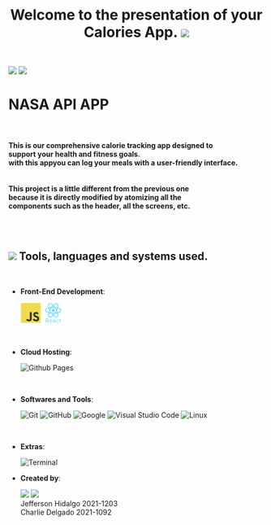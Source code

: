 <h1 align="center"><b>Welcome to the presentation of your Calories App. </b><img src="https://media.giphy.com/media/hvRJCLFzcasrR4ia7z/giphy.gif" width="35"></h1>
<!-- Info-->
<p align="center">
 

<br>


	
<picture><img src = "https://avatars.githubusercontent.com/u/63863286?v=4" width = 50px></picture> <picture><img src = "https://avatars.githubusercontent.com/u/49769503?v=4" width = 50px></picture> 
# NASA API APP



<br>

<h4>
This is our comprehensive calorie tracking app designed to <br>
  support your health and fitness goals.<br>
  with this appyou can log your meals with a user-friendly interface. <br>
  <br><br>
This project is a little different from the previous one <br>
  because it is directly modified by atomizing all the <br>
  components such as the header, all the screens, etc.

<br><br>


## <img src="https://media2.giphy.com/media/QssGEmpkyEOhBCb7e1/giphy.gif?cid=ecf05e47a0n3gi1bfqntqmob8g9aid1oyj2wr3ds3mg700bl&rid=giphy.gif" width ="25"><b> Tools, languages and systems used. </b>
<br>

<p align="center">
  
    
- **Front-End Development**:

   
   <img
      src="https://raw.githubusercontent.com/devicons/devicon/master/icons/javascript/javascript-original.svg"
      alt="javascript" width="40" height="40" />
   <img
      src="https://raw.githubusercontent.com/devicons/devicon/master/icons/react/react-original-wordmark.svg"
      alt="react" width="40" height="40" /> 

<br>

- **Cloud Hosting**:

    ![Github Pages](https://img.shields.io/badge/GitHub%20Pages-%23327FC7.svg?style=for-the-badge&logo=github&logoColor=white)
    
<br>

- **Softwares and Tools**:

    ![Git](https://img.shields.io/badge/git-%23F05033.svg?style=for-the-badge&logo=git&logoColor=white)
    ![GitHub](https://img.shields.io/badge/github-%23121011.svg?style=for-the-badge&logo=github&logoColor=white)
    ![Google](https://img.shields.io/badge/google-%234285F4.svg?style=for-the-badge&logo=google&logoColor=white)
    ![Visual Studio Code](https://img.shields.io/badge/Visual%20Studio%20Code-0078d7.svg?style=for-the-badge&logo=visual-studio-code&logoColor=white)
    ![Linux](https://img.shields.io/badge/Linux-FCC624?style=for-the-badge&logo=linux&logoColor=black) 

<br>

- **Extras**:

    ![Terminal](https://img.shields.io/badge/Terminal-%23054020?style=for-the-badge&logo=gnu-bash&logoColor=white)
    

- **Created by**:

    <picture><img src = "https://avatars.githubusercontent.com/u/63863286?v=4" width = 50px></picture>
       <picture><img src = "https://avatars.githubusercontent.com/u/49769503?v=4" width = 50px></picture>
    <br>
  Jefferson Hidalgo 2021-1203
    <br>
  Charlie Delgado 2021-1092
    

</p>

<br>
<br>
